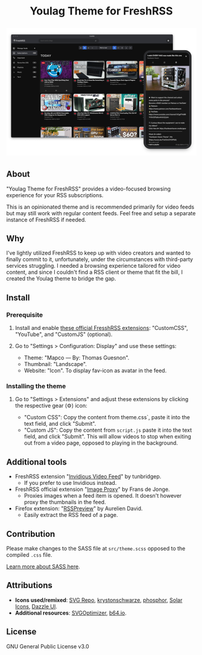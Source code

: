 <h1 align="center">
   Youlag Theme for FreshRSS

   <img src="https://github.com/civilblur/youlag/blob/main/src/capture.png" alt="youlag screencapture" width="1000"></a>
</h1>

## About
"Youlag Theme for FreshRSS" provides a video-focused browsing experience for your RSS subscriptions.

This is an opinionated theme and is recommended primarily for video feeds but may still work with regular content feeds. Feel free and setup a separate instance of FreshRSS if needed.

## Why

I've lightly utilized FreshRSS to keep up with video creators and wanted to finally commit to it, unfortunately, under the circumstances with third-party services struggling. I needed a browsing experience tailored for video content, and since I couldn't find a RSS client or theme that fit the bill, I created the Youlag theme to bridge the gap.

## Install

### Prerequisite

1. Install and enable [these official FresshRSS extensions](https://github.com/FreshRSS/Extensions): "CustomCSS", "YouTube", and "CustomJS" (optional).

2. Go to "Settings > Configuration: Display" and use these settings:
   - Theme: "Mapco — By: Thomas Guesnon".
   - Thumbnail: "Landscape".
   - Website: "Icon". To display fav-icon as avatar in the feed.

### Installing the theme

1. Go to "Settings > Extensions" and adjust these extensions by clicking the respective gear (⚙️) icon:

   - "Custom CSS": Copy the content from theme.css`, paste it into the text field, and click "Submit".
   - "Custom JS": Copy the content from `script.js` paste it into the text field, and click "Submit". This will allow videos to stop when exiting out from a video page, opposed to playing in the background.

## Additional tools

- FreshRSS extension "[Invidious Video Feed](https://github.com/tunbridgep/freshrss-invidious)" by tunbridgep.
  - If you prefer to use Invidious instead.
- FreshRSS official extension "[Image Proxy](https://github.com/FreshRSS/Extensions)" by Frans de Jonge.
  - Proxies images when a feed item is opened. It doesn't however proxy the thumbnails in the feed.
- Firefox extension: "[RSSPreview](https://github.com/aureliendavid/rsspreview)" by Aurelien David.
  - Easily extract the RSS feed of a page.

## Contribution

Please make changes to the SASS file at `src/theme.scss` opposed to the compiled `.css` file.

[Learn more about SASS here](https://sass-lang.com/install/).

## Attributions

- **Icons used/remixed**: [SVG Repo](https://www.svgrepo.com/collection/design-and-development-elements/), [krystonschwarze](https://www.svgrepo.com/author/krystonschwarze/), [phosphor](https://www.svgrepo.com/author/phosphor/), [Solar Icons](https://www.svgrepo.com/svg/529779/playlist), [Dazzle UI](https://www.svgrepo.com/author/Dazzle%20UI/).
- **Additional resources**: [SVGOptimizer](https://jakearchibald.github.io/svgomg/), [b64.io](https://b64.io/).

## License

GNU General Public License v3.0
